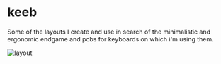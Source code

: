 # keeb

Some of the layouts I create and use in search of the minimalistic and ergonomic endgame and pcbs for keyboards on which i'm using them.

![layout](https://github.com/a125x/keeb/assets/91656458/6aa2138d-ada5-417e-8364-b262e4493b09)
